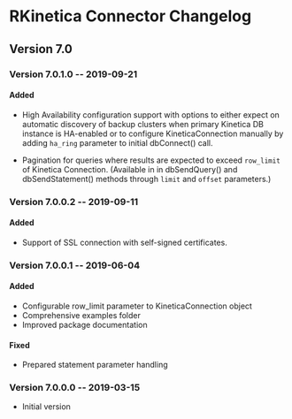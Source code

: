 # RKinetica Connector Changelog

## Version 7.0

### Version 7.0.1.0 -- 2019-09-21

#### Added

-   High Availability configuration support with options to
    either expect on automatic discovery of backup clusters
    when primary Kinetica DB instance is HA-enabled or to
    configure KineticaConnection manually by adding `ha_ring`
    parameter to initial dbConnect() call.

-   Pagination for queries where results are expected to exceed
    `row_limit` of Kinetica Connection. (Available in
    in dbSendQuery() and dbSendStatement() methods through
    `limit` and `offset` parameters.)

### Version 7.0.0.2 -- 2019-09-11

#### Added

-   Support of SSL connection with self-signed certificates.

### Version 7.0.0.1 -- 2019-06-04

#### Added

-   Configurable row_limit parameter to KineticaConnection object
-   Comprehensive examples folder
-   Improved package documentation

#### Fixed

-   Prepared statement parameter handling

### Version 7.0.0.0 -- 2019-03-15

-   Initial version
